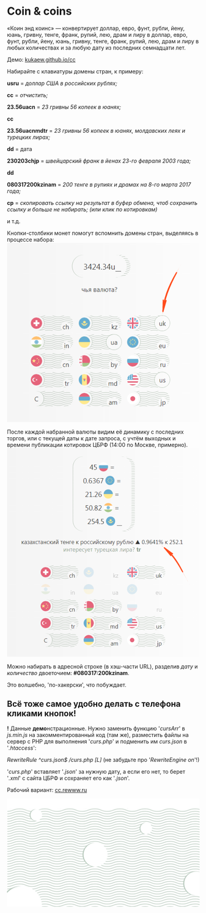 # Coin & coins
«Коин энд коинс» — конвертирует доллар, евро, фунт, рубли, йену, юань, гривну, тенге, франк, рупий, лею, драм и лиру в доллар, евро, фунт, рубли, йену, юань, гривну, тенге, франк, рупий, лею, драм и лиру в любых количествах и за любую дату из последних семнадцати лет.

Демо: [kukaew.github.io/cc](https://kukaew.github.io/cc/)

Набирайте с клавиатуры домены стран, к примеру: 

  **usru** = *доллар США в российских рублях;*
  
  **cc** = *отчистить;*
  
  **23.56uacn** = *23 гривны 56 копеек в юанях;*
  
  **сс**
  
  **23.56uacnmdtr** = *23 гривны 56 копеек в юанях, молдавских леях и турецких лирах;*
  
  **dd** = дата
  
  **230203chjp** = *швейцарский франк в йенах 23-го февраля 2003 года;*
  
  **dd**
  
  **080317200kzinam** = *200 тенге в рупиях и драмах на 8-го марта 2017 года;*
  
  **cp** = *скопировать ссылку на результат в буфер обмена, чтоб сохранить ссылку и больше не набирать; (или клик по котировкам)* 
  
  и т.д.
  
Кнопки-столбики монет помогут вспомнить домены стран, выделяясь в процессе набора:
![alt text](img/2.png)

После каждой набранной валюты видим её динамику с последних торгов, или с текущей даты к дате запроса, с учтём выходных и времени публикации котировок ЦБРФ (14:00 по Москве, примерно).
![alt text](img/1.png)

Можно набирать в адресной строке (в хэш-части URL), разделив *дату* и *количество* двоеточием: **#080317:200kzinam**.
 
Это волшебно, 'по-хакерски', что побуждает.

## Всё тоже самое удобно делать с телефона кликами кнопок!

**!** Данные **демо**нстрационные. Нужно заменить функцию '*cursArr*' в *js.min.js* на закомментированный код (там же), разместить файлы на сервер с PHP для выполнения '*curs.php*' и подменить им *curs.json* в '*.htaccess*':

 *RewriteRule ^curs\.json$ /curs.php [L]* (не забудьте про '*RewriteEngine on*'!)
 
'*curs.php*' вставляет '*.json*' за нужную дату, а если его нет, то берет '*.xml*' с сайта ЦБРФ и сохраняет его как '*.json*'.

Рабочий вариант: [cc.rewww.ru](http://cc.rewww.ru/)

![alt text](cover.png)
